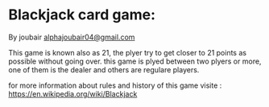 # Blackjack card game:
By joubair alphajoubair04@gmail.com

This game is known also as 21, the plyer try to get closer to 21 points as possible without going over.
this game is plyed between two plyers or more, one of them is the dealer and others are regulare
players.

for more information about rules and history of this game visite : https://en.wikipedia.org/wiki/Blackjack

